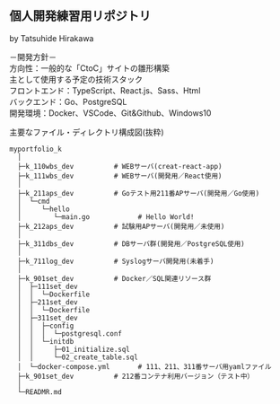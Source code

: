## 個人開発練習用リポジトリ
by Tatsuhide Hirakawa

－開発方針－  
方向性：一般的な「CtoC」サイトの雛形構築  
主として使用する予定の技術スタック  
フロントエンド：TypeScript、React.js、Sass、Html  
バックエンド：Go、PostgreSQL  
開発環境：Docker、VSCode、Git&Github、Windows10  
<!--
開発環境からDockerで作成しローカルへのミドルウェアのインストールは一切行わない。  
ベンダーロックインを避けるためあまりにも便利すぎるクラウドサービス依存は避ける。（ファイルを置くだけでデプロイできてしまうようなサービス等）  
CSS-in-JSは情勢をよく観察しデファクトスタンダードが決まるまでは手を出さず様子を見る。  
-->
主要なファイル・ディレクトリ構成図(抜粋)  
```
myportfolio_k
  │
  ├─k_110wbs_dev          # WEBサーバ(creat-react-app)
  ├─k_111wbs_dev          # WEBサーバ(開発用／React使用)
  │
  ├─k_211aps_dev          # Goテスト用211番APサーバ(開発用／Go使用)
  │  └─cmd
  │     └─hello
  │        └─main.go            # Hello World!
  ├─k_212aps_dev          # 試験用APサーバ(開発用／未使用)
  │
  ├─k_311dbs_dev          # DBサーバ群(開発用／PostgreSQL使用)
  │
  ├─k_711log_dev          # Syslogサーバ開発用(未着手)
  │
  ├─k_901set_dev          # Docker／SQL関連リソース群
  │  ├─111set_dev
  │  │  └─Dockerfile
  │  ├─211set_dev
  │  │  └─Dockerfile
  │  ├─311set_dev
  │  │  ├─config
  │  │  │  └─postgresql.conf
  │  │  └─initdb
  │  │     ├─01_initialize.sql
  │  │     └─02_create_table.sql
  │  └─docker-compose.yml       # 111、211、311番サーバ用yamlファイル
  ├─k_901set_dev          # 212番コンテナ利用バージョン（テスト中）
  │
  └─READMR.md
```

<!--
ディレクトリ命名規則  

|桁番号|     意 味      | 記 号 |     例     | レベル感 | 備 考 |
| :---: |:---      | :---: | :---      | :---    | :---  |
|桁1|プロジェクト記号  |   k   |個人開発練習|         |       |
|  桁2  |  サーバ番号     | _101  |101サーバ   |         |       |
|&nbsp;&nbsp;&nbsp;&nbsp;〃&nbsp;&nbsp;&nbsp;&nbsp;|&nbsp;&nbsp;&nbsp;&nbsp;〃&nbsp;&nbsp;&nbsp;&nbsp;| _201  |201サーバ   |         |       |
|  〃   |&nbsp;&nbsp;&nbsp;&nbsp;&nbsp;&nbsp;&nbsp;&nbsp;&nbsp;&nbsp;&nbsp;&nbsp;&nbsp;&nbsp;&nbsp;&nbsp;〃&nbsp;&nbsp;&nbsp;&nbsp;&nbsp;&nbsp;&nbsp;&nbsp;&nbsp;&nbsp;&nbsp;&nbsp;&nbsp;&nbsp;&nbsp;&nbsp;| _202  |202サーバ   |         |       |
|  〃   |      〃        | _301  |301サーバ   |&nbsp;&nbsp;&nbsp;&nbsp;&nbsp;&nbsp;&nbsp;&nbsp;&nbsp;&nbsp;&nbsp;&nbsp;&nbsp;&nbsp;&nbsp;&nbsp;&nbsp;&nbsp;&nbsp;&nbsp;&nbsp;&nbsp;&nbsp;&nbsp;&nbsp;&nbsp;&nbsp;&nbsp;&nbsp;&nbsp;&nbsp;&nbsp;&nbsp;&nbsp;&nbsp;&nbsp;&nbsp;&nbsp;&nbsp;&nbsp;&nbsp;&nbsp;&nbsp;&nbsp;&nbsp;&nbsp;||
|  桁3  |主たる技術スタック| _re  |React.js    |作り込み中|※CodeSandbox<br>(https://codesandbox.io/s/weathered-violet-86tgok)|
|  〃   |      〃        | _go  |Golang      |将来検討予定||
|  〃   |      〃        | _re  |Rails       |錬成中||
|  〃   |      〃        | _pg  |PostgreSQL  |とりあえずサーバは立てた||
|  桁4  | サーバ種別      | _wbs  |Webサーバ   |||
|  〃   |      〃        | _aps  |APサーバ    |||
|  〃   |      〃        | _dbs  |dbサーバ    |||
|  桁5  |生成種別        |   _g   |「git clone」から生成|||
|  〃   |      〃        |   _d  |「docker compose run」から生成|||
|  〃   |      〃        |   _c  |CodeSandboxからインポート|||
-->
